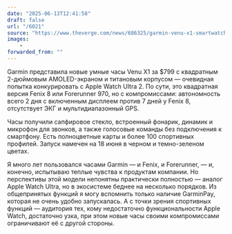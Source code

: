 ```yaml
---
date: "2025-06-13T12:41:58"
draft: false
url: "/6021"
source: "https://www.theverge.com/news/686325/garmin-venu-x1-smartwatch-display-specs-pricing"
images:
    -
forwarded_from: ""
---
```


Garmin представила новые умные часы Venu X1 за $799 с квадратным 2-дюймовым AMOLED-экраном и титановым корпусом — очевидная попытка конкурировать с Apple Watch Ultra 2. По сути, это квадратная версия Fenix 8 или Forerunner 970, но с компромиссами: автономность всего 2 дня с включенным дисплеем против 7 дней у Fenix 8, отсутствует ЭКГ и мультидиапазонный GPS.

Часы получили сапфировое стекло, встроенный фонарик, динамик и микрофон для звонков, а также голосовые команды без подключения к смартфону. Есть полноцветные карты и более 100 спортивных профилей. Запуск намечен на 18 июня в черном и темно-зеленом цветах.

Я много лет пользовался часами Garmin — и Fenix, и Forerunner, — и, конечно, испытываю теплые чувства к продуктам компании. Но перспективы этой модели непонятны практически полностью — аналог Apple Watch Ultra, но в экосистеме беднее на несколько порядков. Из общепринятых функций я могу вспомнить только наличие GarminPay, которая не очень удобно запускалась. А с точки зрения спортивных функций — аудитория тех, кому недостаточно функциональности Apple Watch, достаточно узка, при этом новые часы своими компромиссами ограничивают её с другой стороны.
